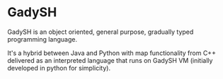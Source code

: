 # GadySH

GadySH is an object oriented, general purpose, gradually typed programming language.

It's a hybrid between Java and Python with map functionality from C++ delivered as an interpreted language that runs on GadySH VM (initially developed in python for simplicity).
